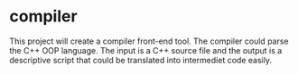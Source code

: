 # compiler
This project will create a compiler front-end tool.
The compiler could parse the C++ OOP language.
The input is a C++ source file and the output is a descriptive script that could be translated into intermediet code easily.
